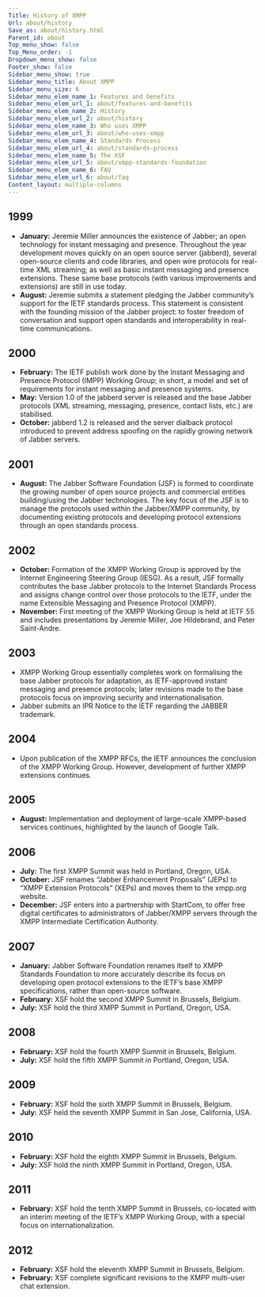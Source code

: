```yaml
---
Title: History of XMPP
Url: about/history
Save_as: about/history.html
Parent_id: about
Top_menu_show: false
Top_Menu_order: -1
Dropdown_menu_show: false
Footer_show: false
Sidebar_menu_show: true
Sidebar_menu_title: About XMPP
Sidebar_menu_size: 6
Sidebar_menu_elem_name_1: Features and benefits
Sidebar_menu_elem_url_1: about/features-and-benefits
Sidebar_menu_elem_name_2: History
Sidebar_menu_elem_url_2: about/history
Sidebar_menu_elem_name_3: Who uses XMPP
Sidebar_menu_elem_url_3: about/who-uses-xmpp
Sidebar_menu_elem_name_4: Standards Process
Sidebar_menu_elem_url_4: about/standards-process
Sidebar_menu_elem_name_5: The XSF
Sidebar_menu_elem_url_5: about/xmpp-standards-foundation
Sidebar_menu_elem_name_6: FAQ
Sidebar_menu_elem_url_6: about/faq
Content_layout: multiple-columns
---
```


## 1999
- __January:__ Jeremie Miller announces the existence of Jabber; an open technology for instant messaging and presence. Throughout the year development moves quickly on an open source server (jabberd), several open-source clients and code libraries, and open wire protocols for real-time XML streaming; as well as basic instant messaging and presence extensions. These same base protocols (with various improvements and extensions) are still in use today.
- __August:__ Jeremie submits a statement pledging the Jabber community’s support for the IETF standards process. This statement is consistent with the founding mission of the Jabber project: to foster freedom of conversation and support open standards and interoperability in real-time communications.

## 2000
- __February:__ The IETF publish work done by the Instant Messaging and Presence Protocol (IMPP) Working Group; in short, a model and set of requirements for instant messaging and presence systems.
- __May:__ Version 1.0 of the jabberd server is released and the base Jabber protocols (XML streaming, messaging, presence, contact lists, etc.) are stabilised. 
- __October:__ jabberd 1.2 is released and the server dialback protocol introduced to prevent address spoofing on the rapidly growing network of Jabber servers.

## 2001
- __August:__ The Jabber Software Foundation (JSF) is formed to coordinate the growing number of open source projects and commercial entities building/using the Jabber technologies. The key focus of the JSF is to manage the protocols used within the Jabber/XMPP community, by documenting existing protocols and developing protocol extensions through an open standards process.

## 2002
- __October:__ Formation of the XMPP Working Group is approved by the Internet Engineering Steering Group (IESG). As a result, JSF formally contributes the base Jabber protocols to the Internet Standards Process and assigns change control over those protocols to the IETF, under the name Extensible Messaging and Presence Protocol (XMPP). 
- __November:__ First meeting of the XMPP Working Group is held at IETF 55 and includes presentations by Jeremie Miller, Joe Hildebrand, and Peter Saint-Andre.

## 2003
- XMPP Working Group essentially completes work on formalising the base Jabber protocols for adaptation, as IETF-approved instant messaging and presence protocols; later revisions made to the base protocols focus on improving security and internationalisation. 
- Jabber submits an IPR Notice to the IETF regarding the JABBER trademark.

## 2004
- Upon publication of the XMPP RFCs, the IETF announces the conclusion of the XMPP Working Group. However, development of further XMPP extensions continues.

## 2005
- __August:__ Implementation and deployment of large-scale XMPP-based services continues, highlighted by the launch of Google Talk.

## 2006
- __July:__ The first XMPP Summit was held in Portland, Oregon, USA.
- __October:__ JSF renames “Jabber Enhancement Proposals” (JEPs) to “XMPP Extension Protocols” (XEPs) and moves them to the xmpp.org website.
- __December:__ JSF enters into a partnership with StartCom, to offer free digital certificates to administrators of Jabber/XMPP servers through the XMPP Intermediate Certification Authority.

## 2007
- __January:__ Jabber Software Foundation renames itself to XMPP Standards Foundation to more accurately describe its focus on developing open protocol extensions to the IETF’s base XMPP specifications, rather than open-source software.
- __February:__ XSF hold the second XMPP Summit in Brussels, Belgium.
- __July:__ XSF hold the third XMPP Summit in Portland, Oregon, USA.

## 2008
- __February:__ XSF hold the fourth XMPP Summit in Brussels, Belgium.
- __July:__ XSF hold the fifth XMPP Summit in Portland, Oregon, USA.

## 2009
- __February:__ XSF hold the sixth XMPP Summit in Brussels, Belgium.
- __July:__ XSF held the seventh XMPP Summit in San Jose, California, USA.

## 2010
- __February:__ XSF hold the eighth XMPP Summit in Brussels, Belgium.
- __July:__ XSF hold the ninth XMPP Summit in Portland, Oregon, USA.

## 2011
- __February:__ XSF hold the tenth XMPP Summit in Brussels, co-located with an interim meeting of the IETF’s XMPP Working Group, with a special focus on internationalization.

## 2012
- __February:__ XSF hold the eleventh XMPP Summit in Brussels, Belgium.
- __February:__ XSF complete significant revisions to the XMPP multi-user chat extension.